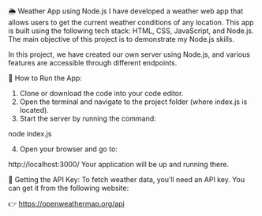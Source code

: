 🌦️ Weather App using Node.js
I have developed a weather web app that allows users to get the current weather conditions of any location. This app is built using the following tech stack: HTML, CSS, JavaScript, and Node.js. The main objective of this project is to demonstrate my Node.js skills.

In this project, we have created our own server using Node.js, and various features are accessible through different endpoints.

🚀 How to Run the App:
1. Clone or download the code into your code editor.
2. Open the terminal and navigate to the project folder (where index.js is located).
3. Start the server by running the command:

node index.js

4. Open your browser and go to:

http://localhost:3000/
Your application will be up and running there.

🔑 Getting the API Key:
To fetch weather data, you’ll need an API key. You can get it from the following website:

👉 https://openweathermap.org/api
